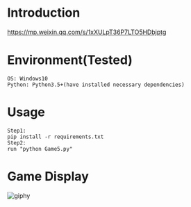 # Introduction
https://mp.weixin.qq.com/s/1xXULpT36P7LTO5HDbjptg

# Environment(Tested)
```
OS: Windows10
Python: Python3.5+(have installed necessary dependencies)
```

# Usage
```
Step1:
pip install -r requirements.txt
Step2:
run "python Game5.py"
```

# Game Display
![giphy](effect/running.gif)